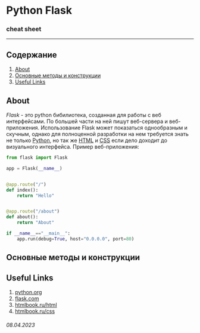# Python Flask 

### **cheat sheet**

-------------------------

## **Содержание**
1. [About](https://github.com/voronov-nikita/useful-parts-of-code/blob/main/cheat-sheets/Flask.md#about)
2. [Основные методы и конструкции](https://github.com/voronov-nikita/useful-parts-of-code/blob/main/cheat-sheets/Flask.md#%D0%BE%D1%81%D0%BD%D0%BE%D0%B2%D0%BD%D1%8B%D0%B5-%D0%BC%D0%B5%D1%82%D0%BE%D0%B4%D1%8B-%D0%B8-%D0%BA%D0%BE%D0%BD%D1%81%D1%82%D1%80%D1%83%D0%BA%D1%86%D0%B8%D0%B8)
3. [Useful Links](https://github.com/voronov-nikita/useful-parts-of-code/blob/main/cheat-sheets/Flask.md#useful-links)

## **About**
*Flask* - это python бибилиотека, созданная для работы с  веб интерфейсами. По большей части на ней пишут веб-сервера и веб-приложения. Использование Flask может показаться однообразным и скучным, однако для полноценной разработки на нем требуется знать не только [Python](https://python.org), но так же [HTML](http://htmlbook.ru/html) и [CSS](http://htmlbook.ru/css) если дело доходит до визуального интерфейса.
Пример веб-приложения:
```python
from flask import Flask

app = Flask(__name__)


@app.route("/")
def index():
    return "Hello"


@app.route("/about")
def about():
    return "About"

if __name__=="__main__":
    app.run(debug=True, host="0.0.0.0", port=80)
```

## **Основные методы и конструкции**

## **Useful Links**
1. [python.org](https://python.org)
2. [flask.com](https://flask.palletsprojects.com/en/2.2.x/)
3. [htmlbook.ru/html](https://htmlbook.ru/html)
4. [htmlbook.ru/css](http://htmlbook.ru/css)


###### 08.04.2023